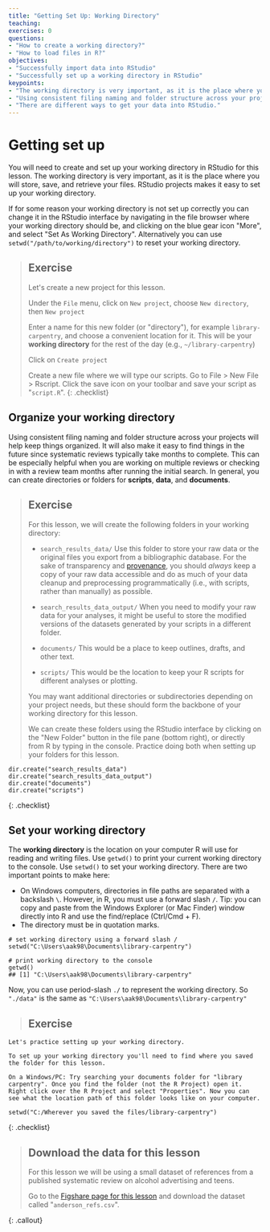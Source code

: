 ```yaml
---
title: "Getting Set Up: Working Directory"
teaching: 
exercises: 0
questions:
- "How to create a working directory?"
- "How to load files in R?"
objectives:
- "Successfully import data into RStudio"
- "Successfully set up a working directory in RStudio"
keypoints:
- "The working directory is very important, as it is the place where you will store, save, and retrieve your files."
- "Using consistent filing naming and folder structure across your projects will help keep things organized."
- "There are different ways to get your data into RStudio." 
---
```


# Getting set up
You will need to create and set up your working directory in RStudio for this lesson. The working directory is very important, as it is the place where you will store, save, and retrieve your files. RStudio projects makes it easy to set up your working directory.

If for some reason your working directory is not set up correctly you can change it in the RStudio interface by navigating in the file browser where your working directory should be, and clicking on the blue gear icon "More", and select "Set As Working Directory". Alternatively you can use `setwd("/path/to/working/directory")` to reset your working directory.

> ## Exercise
> Let's create a new project for this lesson.
>
> Under the `File` menu, click on `New project`, choose `New directory`, then `New project`
>
> Enter a name for this new folder (or "directory"), for example `library-carpentry`, and choose a convenient location for it. This will be your **working directory** for the rest of the day (e.g., `~/library-carpentry`)
>
> Click on `Create project`
>
> Create a new file where we will type our scripts. Go to File > New File > Rscript. Click the save icon on your toolbar and save your script as "`script.R`".
{: .checklist}

## Organize your working directory
Using consistent filing naming and folder structure across your projects will help keep things organized. It will also make it easy to find things in the future since systematic reviews typically take months to complete. This can be especially helpful when you are working on multiple reviews or checking in with a review team months after running the initial search. In general, you can create directories or folders for **scripts**, **data**, and **documents**. 

> ## Exercise 
> For this lesson, we will create the following folders in your working directory:
>
> * `search_results_data/` Use this folder to store your raw data or the original files you export from a bibliographic database. For the sake of transparency and [provenance](https://en.wikipedia.org/wiki/Provenance), you should *always* keep a copy of your raw data accessible and do as much of your data cleanup and preprocessing programmatically (i.e., with scripts, rather than manually) as possible.
>
> * `search_results_data_output/` When you need to modify your raw data for your analyses, it might be useful to store the modified versions of the datasets generated by your scripts in a different folder.
>
> * `documents/` This would be a place to keep outlines, drafts, and other text.
>
> * `scripts/` This would be the location to keep your R scripts for different analyses or plotting.
>
> You may want additional directories or subdirectories depending on your project needs, but these should form the backbone of your working directory for this lesson.
>
> We can create these folders using the RStudio interface by clicking on the "New Folder" button in the file pane (bottom right), or directly from R by typing in the console. Practice doing both when setting up your folders for this lesson.
>
~~~
dir.create("search_results_data")
dir.create("search_results_data_output")
dir.create("documents")
dir.create("scripts")
~~~
>
{: .checklist}

## Set your working directory
The **working directory** is the location on your computer R will use for reading and writing files. Use `getwd()` to print your current working directory to the console. Use `setwd()` to set your working directory. There are two important points to make here:

* On Windows computers, directories in file paths are separated with a backslash `\`. However, in R, you must use a forward slash `/`. Tip: you can copy and paste from the Windows Explorer (or Mac Finder) window directly into R and use the find/replace (Ctrl/Cmd + F). 
* The directory must be in quotation marks. 

```{r setwd, comment=NA, eval=FALSE}
# set working directory using a forward slash /
setwd("C:\Users\aak98\Documents\library-carpentry")

# print working directory to the console
getwd()
## [1] "C:\Users\aak98\Documents\library-carpentry"
```

Now, you can use period-slash `./` to represent the working directory. So `"./data"` is the same as `"C:\Users\aak98\Documents\library-carpentry"`

> ## Exercise
>
~~~
Let's practice setting up your working directory.

To set up your working directory you'll need to find where you saved the folder for this lesson. 

On a Windows/PC: Try searching your documents folder for "library carpentry". Once you find the folder (not the R Project) open it. Right click over the R Project and select "Properties". Now you can see what the location path of this folder looks like on your computer.

setwd("C:/Wherever you saved the files/library-carpentry")
~~~
>
{: .checklist}

> ## Download the data for this lesson
> For this lesson we will be using a small dataset of references from a published systematic review on alcohol advertising and teens.
>
> Go to the [Figshare page for this lesson](https://doi.org/10.6084/m9.figshare.12417554.v1) and download the dataset called "`anderson_refs.csv`". 
>
{: .callout}


